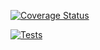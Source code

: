 [![Coverage Status](https://coveralls.io/repos/github/alu0101124506/ull-esit-inf-dsi-2122-exam-june-second-exerciseX-alu0101124506/badge.svg?branch=master)](https://coveralls.io/github/alu0101124506/ull-esit-inf-dsi-2122-exam-june-second-exerciseX-alu0101124506?branch=master)

[![Tests](https://github.com/alu0101124506/ull-esit-inf-dsi-2122-exam-june-second-exerciseX-alu0101124506/actions/workflows/test.yml/badge.svg)](https://github.com/alu0101124506/ull-esit-inf-dsi-2122-exam-june-second-exerciseX-alu0101124506/actions/workflows/test.yml)